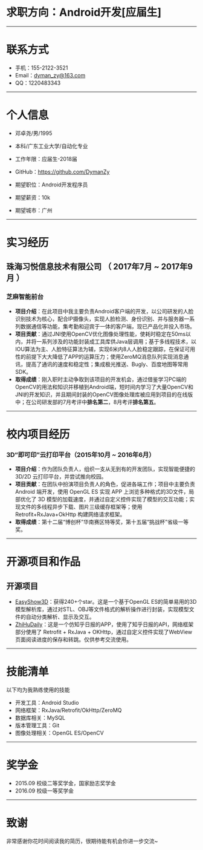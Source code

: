 # 求职方向：Android开发[应届生]

---


# 联系方式
- 手机：155-2122-3521
- Email：dyman_zy@163.com
- QQ：1220483343

---

# 个人信息

 - 邓卓尧/男/1995 
 - 本科/广东工业大学/自动化专业 
 - 工作年限：应届生-2018届
 - GitHub：https://github.com/DymanZy

 - 期望职位：Android开发程序员
 - 期望薪资：10k
 - 期望城市：广州

---

# 实习经历
## 珠海习悦信息技术有限公司 （ 2017年7月 ~ 2017年9月 ）

### 芝麻智能前台 
- **项目介绍**：在此项目中我主要负责Android客户端的开发，以公司研发的人脸识别技术为核心，配合IP摄像头，实现人脸检测、身份识别、并与服务器一系列数据通信等功能，集考勤和迎宾于一体的客户端，现已产品化并投入市场。
- **项目贡献**：通过JNI使用OpenCV优化图像处理性能，使耗时稳定在50ms以内，并将一系列涉及的功能封装成工具库供Java层调用；基于多线程技术，以IOU算法为主、人脸特征算法为辅，实现6米内8人人脸稳定跟踪，在保证可用性的前提下大大降低了APP的运算压力；使用ZeroMQ消息队列实现消息通讯，提高了通讯的速度和稳定性；集成极光推送、Bugly、百度地图等常用SDK。
- **取得成绩**：刚入职时主动争取到该项目的开发机会，通过借鉴学习PC端的OpenCV的用法和知识并移植到Android端，短时间内学习了大量OpenCV和JNI的开发知识，并且期间封装的OpenCV图像处理库被应用到项目的在线版中；在公司研发部的7月考评中**排名第二**，8月考评**排名第五**。

---

# 校内项目经历

### 3D“即可印”云打印平台（2015年10月 ~ 2016年6月）

- **项目介绍**：作为团队负责人，组织一支从无到有的开发团队，实现智能便捷的 3D/2D 云打印平台，并尝试推向校园。
- **项目贡献**：在团队中扮演项目负责人的角色，促进各端工作；项目中主要负责 Android 端开发，使用 OpenGL ES 实现 APP 上浏览多种格式的3D文件，局部优化了 3D 模型的加载速度，并通过自定义控件实现了模型的交互功能；实现文件的多线程异步下载、图片三级缓存框架等；使用 Retrofit+RxJava+OkHttp 构建网络请求框架。
- **取得成绩**：第十二届“博创杯”华南赛区特等奖，第十五届“挑战杯”省级一等奖。

------

# 开源项目和作品

## 开源项目
 - [EasyShow3D](https://github.com/DymanZy/EasyShow3D)：获得240+个star。这是一个基于OpenGL ES的简单易用的3D模型解析库，通过对STL、OBJ等文件格式的解析操作进行封装，实现模型文件的自动分类解析、显示及交互。
 - [ZhiHuDaily](https://github.com/DymanZy/ZhiHuDaily)：这是一个仿知乎日报的APP，使用了知乎日报的API，网络框架部分使用了 Retrofit + RxJava + OKHttp，通过自定义控件实现了WebView页面阅读进度的保存和转跳。仅供参考交流使用。

------

# 技能清单

以下均为我熟练使用的技能

- 开发工具：Android Studio
- 网络框架：RxJava/Retrofit/OkHttp/ZeroMQ
- 数据库相关：MySQL
- 版本管理工具：Git
- 图像处理相关：OpenGL ES/OpenCV

---

# 奖学金

- 2015.09 校级二等奖学金，国家励志奖学金
- 2016.09 校级一等奖学金

------

# 致谢

非常感谢你花时间阅读我的简历，很期待能有机会你进一步交流~
